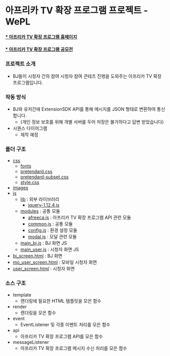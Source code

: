# 아프리카 TV 확장 프로그램 프로젝트 - WePL
#### [* 아프리카 TV 확장 프로그램 홈페이지](https://developers.afreecatv.com/?szWork=extension)
#### [* 아프리카 TV 확장 프로그램 공모전](https://extchallenge.afreecatv.com/)

### 프로젝트 소개
- BJ들이 시청자 간의 참여 시청자 참여 콘테츠 진행을 도와주는 아프리카 TV 확장 프로그램입니다.

### 작동 방식
- BJ와 유저간에 ExtensionSDK API를 통해 메시지를 JSON 형태로 변환하여 통신합니다.
  - (개인 정보 보호를 위해 개별 서버를 두어 저장은 불가하다고 답변 받았습니다)
- 시퀀스 다이어그램
  - 제작 예정

### 폴더 구조
- [css](css)
  - [fonts](fonts)
  - [pretendard.css](css%2Fpretendard.css)
  - [pretendard-subset.css](css%2Fpretendard-subset.css)
  - [style.css](css%2Fstyle.css)
- [images](images)
- [js](js)
  - [lib](js%2Flib) : 외부 라이브러리
    - [jquery-1.12.4.js](js%2Flib%2Fjquery-1.12.4.js)
  - [modules](js%2Fmodules) : 공통 모듈
    - [afreeca.js](js%2Fmodules%2Fafreeca.js) : 아프리카 TV 확장 프로그램 API 관련 모듈
    - [common.js](js%2Fmodules%2Fcommon.js) : 공통 모듈
    - [config.js](js%2Fmodules%2Fconfig.js) : 환경 설정 모듈
    - [modal.js](js%2Fmodules%2Fmodal.js) : 모달 관련 모듈
  - [main_bj.js](js%2Fmain_bj.js) : BJ 화면 JS
  - [main_user.js](js%2Fmain_user.js) : 시청자 화면 JS
- [bj_screen.html](bj_screen.html) : BJ 화면
- [mo_user_screen.html](mo_user_screen.html) : 모바일 시청자 화면
- [user_screen.html](user_screen.html) : 시청자 화면

### 소스 구조
  - template
    - 랜더링에 필요한 HTML 템플릿을 모은 함수
  - render
    - 랜더링을 모은 함수
  - event
    - EventListener 및 각종 이벤트 처리를 모은 함수
  - api
    - 아프리카 TV 확장 프로그램 API를 모은 함수
  - messageListener
    - 아프리카 TV 확장 프로그램 메시지 수신 처리를 모은 함수

